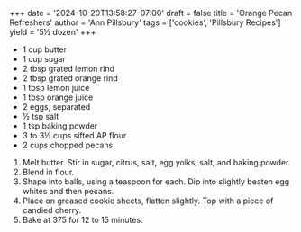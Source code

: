 +++
date = '2024-10-20T13:58:27-07:00'
draft = false
title = 'Orange Pecan Refreshers'
author = 'Ann Pillsbury'
tags = ['cookies', 'Pillsbury Recipes']
yield = '5½ dozen'
+++

* 1 cup butter
* 1 cup sugar
* 2 tbsp grated lemon rind
* 2 tbsp grated orange rind
* 1 tbsp lemon juice
* 1 tbsp orange juice
* 2 eggs, separated
* ½ tsp salt
* 1 tsp baking powder
* 3 to 3½ cups sifted AP flour
* 2 cups chopped pecans

1. Melt butter. Stir in sugar, citrus, salt, egg yolks, salt, and baking powder.
2. Blend in flour.
3. Shape into balls, using a teaspoon for each. Dip into slightly beaten egg whites and then pecans.
4. Place on greased cookie sheets, flatten slightly. Top with a piece of candied cherry.
5. Bake at 375 for 12 to 15 minutes.